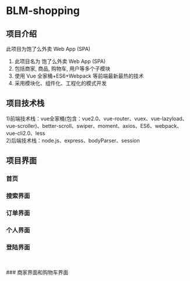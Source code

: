 # BLM-shopping
## 项目介绍
此项目为饱了么外卖 Web App (SPA) 
1) 此项目名为 饱了么外卖 Web App (SPA) 
2) 包括商家, 商品, 购物车, 用户等多个子模块 
3) 使用 Vue 全家桶+ES6+Webpack 等前端最新最热的技术 
4) 采用模块化、组件化、工程化的模式开发
## 项目技术栈
1)前端技术栈：vue全家桶(包含：vue2.0、vue-router、vuex、vue-lazyload、vue-scroller)、better-scroll、swiper、moment、axios、ES6、webpack、vue-cli2.0、less   
2)后端技术栈：node.js、express、bodyParser、session
## 项目界面
### 首页

### 搜索界面

### 订单界面

### 个人界面

### 登陆界面
<figure>
  <img src="">
  <img src="">
</figure>
### 商家界面和购物车界面
